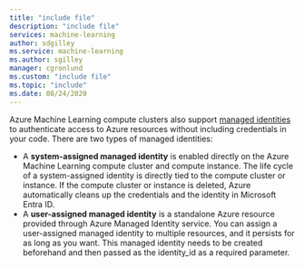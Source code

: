 ```yaml
---
title: "include file"
description: "include file"
services: machine-learning
author: sdgilley
ms.service: machine-learning
ms.author: sgilley
manager: cgronlund
ms.custom: "include file"
ms.topic: "include"
ms.date: 08/24/2020
---
```


 Azure Machine Learning compute clusters also support [managed identities](/azure/active-directory/managed-identities-azure-resources/overview) to authenticate access to Azure resources without including credentials in your code. There are two types of managed identities:

* A **system-assigned managed identity** is enabled directly on the Azure Machine Learning compute cluster and compute instance. The life cycle of a system-assigned identity is directly tied to the compute cluster or instance. If the compute cluster or instance is deleted, Azure automatically cleans up the credentials and the identity in Microsoft Entra ID.
* A **user-assigned managed identity** is a standalone Azure resource provided through Azure Managed Identity service. You can assign a user-assigned managed identity to multiple resources, and it persists for as long as you want. This managed identity needs to be created beforehand and then passed as the identity_id as a required parameter.
